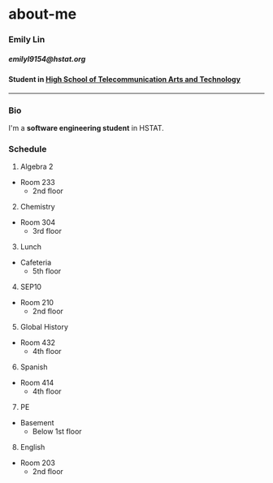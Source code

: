 # about-me

### Emily Lin 
##### _emilyl9154@hstat.org_
#### Student in [High School of Telecommunication Arts and Technology](https://www.hstat.org/)
---
### Bio
I'm a **software engineering student** in HSTAT.

### Schedule
1. Algebra 2
* Room 233
  * 2nd floor
2. Chemistry
* Room 304
  * 3rd floor
3. Lunch
* Cafeteria
  * 5th floor
4. SEP10
* Room 210
  * 2nd floor
5. Global History
* Room 432
  * 4th floor
6. Spanish
* Room 414
  * 4th floor
7. PE
* Basement
  * Below 1st floor
8. English
* Room 203
  * 2nd floor